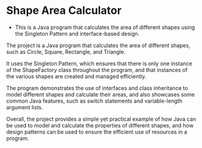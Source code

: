 # Shape Area Calculator
* This is a Java program that calculates the area of different shapes using the Singleton Pattern and interface-based design.

The project is a Java program that calculates the area of different shapes, such as Circle, Square, Rectangle, and Triangle.

It uses the Singleton Pattern, which ensures that there is only one instance of the ShapeFactory class throughout the program, and that instances of the various shapes are created and managed efficiently. 

The program demonstrates the use of interfaces and class inheritance to model different shapes and calculate their areas, and also showcases some common Java features, such as switch statements and variable-length argument lists.

Overall, the project provides a simple yet practical example of how Java can be used to model and calculate the properties of different shapes, and how design patterns can be used to ensure the efficient use of resources in a program.
